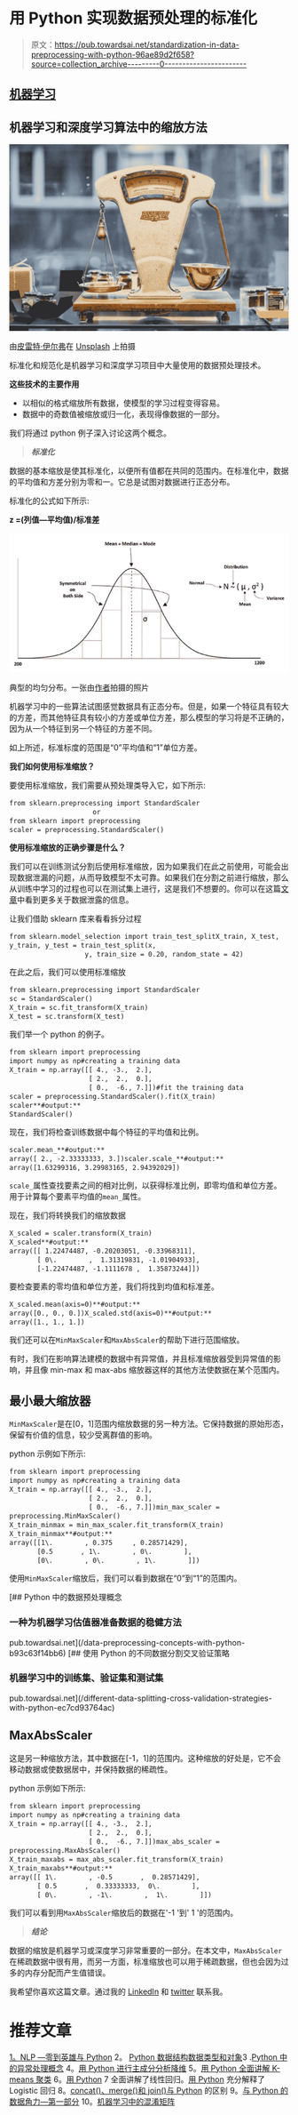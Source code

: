 # 用 Python 实现数据预处理的标准化

> 原文：<https://pub.towardsai.net/standardization-in-data-preprocessing-with-python-96ae89d2f658?source=collection_archive---------0----------------------->

## [机器学习](https://towardsai.net/p/category/machine-learning)

## 机器学习和深度学习算法中的缩放方法

![](img/d6a64b5d189ef67579b0cbcf4c8f6bc4.png)

由[皮雷特·伊尔弗](https://unsplash.com/@saltsup?utm_source=medium&utm_medium=referral)在 [Unsplash](https://unsplash.com?utm_source=medium&utm_medium=referral) 上拍摄

标准化和规范化是机器学习和深度学习项目中大量使用的数据预处理技术。

**这些技术的主要作用**

*   以相似的格式缩放所有数据，使模型的学习过程变得容易。
*   数据中的奇数值被缩放或归一化，表现得像数据的一部分。

我们将通过 python 例子深入讨论这两个概念。

> ***标准化***

数据的基本缩放是使其标准化，以便所有值都在共同的范围内。在标准化中，数据的平均值和方差分别为零和一。它总是试图对数据进行正态分布。

标准化的公式如下所示:

**z =(列值—平均值)/标准差**

![](img/9039c63992a968dffdd6aeac4f2282ce.png)

典型的均匀分布。一张由[作者](/data-preprocessing-concepts-with-python-b93c63f14bb6?source=friends_link&sk=5cc4ac66c6c02a6f02077fd43df9681a)拍摄的照片

机器学习中的一些算法试图感觉数据具有正态分布。但是，如果一个特征具有较大的方差，而其他特征具有较小的方差或单位方差，那么模型的学习将是不正确的，因为从一个特征到另一个特征的方差不同。

如上所述，标准标度的范围是“0”平均值和“1”单位方差。

**我们如何使用标准缩放？**

要使用标准缩放，我们需要从预处理类导入它，如下所示:

```
from sklearn.preprocessing import StandardScaler
                     or
from sklearn import preprocessing
scaler = preprocessing.StandardScaler()
```

**使用标准缩放的正确步骤是什么？**

我们可以在训练测试分割后使用标准缩放，因为如果我们在此之前使用，可能会出现数据泄漏的问题，从而导致模型不太可靠。如果我们在分割之前进行缩放，那么从训练中学习的过程也可以在测试集上进行，这是我们不想要的。你可以在这篇[文章](/tips-and-tricks-in-machine-learning-with-python-to-avoid-data-leakage-c3908fa4a0c9?source=friends_link&sk=ebd984646cc74aad31cb9ccf7e4273b0)中看到更多关于数据泄露的信息。

让我们借助 sklearn 库来看看拆分过程

```
from sklearn.model_selection import train_test_splitX_train, X_test, y_train, y_test = train_test_split(x,
                   y, train_size = 0.20, random_state = 42)
```

在此之后，我们可以使用标准缩放

```
from sklearn.preprocessing import StandardScaler
sc = StandardScaler()
X_train = sc.fit_transform(X_train)
X_test = sc.transform(X_test)
```

我们举一个 python 的例子。

```
from sklearn import preprocessing
import numpy as np#creating a training data
X_train = np.array([[ 4., -3.,  2.], 
                    [ 2.,  2.,  0.], 
                    [ 0.,  -6., 7.]])#fit the training data
scaler = preprocessing.StandardScaler().fit(X_train)
scaler**#output:**
StandardScaler()
```

现在，我们将检查训练数据中每个特征的平均值和比例。

```
scaler.mean_**#output:**
array([ 2., -2.33333333, 3.])scaler.scale_**#output:**
array([1.63299316, 3.29983165, 2.94392029])
```

`scale_`属性查找要素之间的相对比例，以获得标准比例，即零均值和单位方差。用于计算每个要素平均值的`mean_`属性。

现在，我们将转换我们的缩放数据

```
X_scaled = scaler.transform(X_train)
X_scaled**#output:**
array([[ 1.22474487, -0.20203051, -0.33968311],
       [ 0\.        ,  1.31319831, -1.01904933],
       [-1.22474487, -1.1111678 ,  1.35873244]])
```

要检查要素的零均值和单位方差，我们将找到均值和标准差。

```
X_scaled.mean(axis=0)**#output:**
array([0., 0., 0.])X_scaled.std(axis=0)**#output:**
array([1., 1., 1.])
```

我们还可以在`MinMaxScaler`和`MaxAbsScaler`的帮助下进行范围缩放。

有时，我们在影响算法建模的数据中有异常值，并且标准缩放器受到异常值的影响，并且像 min-max 和 max-abs 缩放器这样的其他方法使数据在某个范围内。

## 最小最大缩放器

`MinMaxScaler`是在[0，1]范围内缩放数据的另一种方法。它保持数据的原始形态，保留有价值的信息，较少受离群值的影响。

python 示例如下所示:

```
from sklearn import preprocessing
import numpy as np#creating a training data
X_train = np.array([[ 4., -3.,  2.], 
                    [ 2.,  2.,  0.], 
                    [ 0.,  -6., 7.]])min_max_scaler = preprocessing.MinMaxScaler()
X_train_minmax = min_max_scaler.fit_transform(X_train)
X_train_minmax**#output:**
array([[1\.        , 0.375     , 0.28571429],
       [0.5       , 1\.        , 0\.        ],
       [0\.        , 0\.        , 1\.        ]])
```

使用`MinMaxScaler`缩放后，我们可以看到数据在“0”到“1”的范围内。

[](/data-preprocessing-concepts-with-python-b93c63f14bb6) [## Python 中的数据预处理概念

### 一种为机器学习估值器准备数据的稳健方法

pub.towardsai.net](/data-preprocessing-concepts-with-python-b93c63f14bb6) [](/different-data-splitting-cross-validation-strategies-with-python-ec7cd93764ac) [## 使用 Python 的不同数据分割交叉验证策略

### 机器学习中的训练集、验证集和测试集

pub.towardsai.net](/different-data-splitting-cross-validation-strategies-with-python-ec7cd93764ac) 

## MaxAbsScaler

这是另一种缩放方法，其中数据在[-1，1]的范围内。这种缩放的好处是，它不会移动数据或使数据居中，并保持数据的稀疏性。

python 示例如下所示:

```
from sklearn import preprocessing
import numpy as np#creating a training data
X_train = np.array([[ 4., -3.,  2.], 
                    [ 2.,  2.,  0.], 
                    [ 0.,  -6., 7.]])max_abs_scaler = preprocessing.MaxAbsScaler()
X_train_maxabs = max_abs_scaler.fit_transform(X_train)
X_train_maxabs**#output:**
array([[ 1\.        , -0.5       ,  0.28571429],
       [ 0.5       ,  0.33333333,  0\.        ],
       [ 0\.        , -1\.        ,  1\.        ]])
```

我们可以看到用`MaxAbsScaler`缩放后的数据在'-1 '到' 1 '的范围内。

> ***结论***

数据的缩放是机器学习或深度学习非常重要的一部分。在本文中，`MaxAbsScaler`在稀疏数据中很有用，而另一方面，标准缩放也可以用于稀疏数据，但也会因为过多的内存分配而产生值错误。

我希望你喜欢这篇文章。通过我的 [LinkedIn](https://www.linkedin.com/in/data-scientist-95040a1ab/) 和 [twitter](https://twitter.com/amitprius) 联系我。

# 推荐文章

[1。NLP —零到英雄与 Python](https://medium.com/towards-artificial-intelligence/nlp-zero-to-hero-with-python-2df6fcebff6e?sk=2231d868766e96b13d1e9d7db6064df1)
2。 [Python 数据结构数据类型和对象](https://medium.com/towards-artificial-intelligence/python-data-structures-data-types-and-objects-244d0a86c3cf?sk=42f4b462499f3fc3a160b21e2c94dba6)3 .[Python 中的异常处理概念](/exception-handling-concepts-in-python-4d5116decac3?source=friends_link&sk=a0ed49d9fdeaa67925eac34ecb55ea30)
4。[用 Python 进行主成分分析降维](/principal-component-analysis-in-dimensionality-reduction-with-python-1a613006d531?source=friends_link&sk=3ed0671fdc04ba395dd36478bcea8a55)
5。[用 Python 全面讲解 K-means 聚类](https://medium.com/towards-artificial-intelligence/fully-explained-k-means-clustering-with-python-e7caa573176a?source=friends_link&sk=9c5c613ceb10f2d203712634f3b6fb28)
6。[用 Python](https://medium.com/towards-artificial-intelligence/fully-explained-linear-regression-with-python-fe2b313f32f3?source=friends_link&sk=53c91a2a51347ec2d93f8222c0e06402)
7 全面讲解了线性回归。[用 Python](https://medium.com/towards-artificial-intelligence/fully-explained-logistic-regression-with-python-f4a16413ddcd?source=friends_link&sk=528181f15a44e48ea38fdd9579241a78)
充分解释了 Logistic 回归 8。[concat()、merge()和 join()与 Python](/differences-between-concat-merge-and-join-with-python-1a6541abc08d?source=friends_link&sk=3b37b694fb90db16275059ea752fc16a)
的区别 9。[与 Python 的数据角力—第一部分](/data-wrangling-with-python-part-1-969e3cc81d69?source=friends_link&sk=9c3649cf20f31a5c9ead51c50c89ba0b)
10。[机器学习中的混淆矩阵](https://medium.com/analytics-vidhya/confusion-matrix-in-machine-learning-91b6e2b3f9af?source=friends_link&sk=11c6531da0bab7b504d518d02746d4cc)